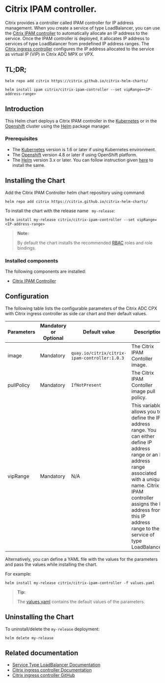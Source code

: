 # Citrix IPAM controller.

Citrix provides a controller called IPAM controller for IP address management. When you create a service of type LoadBalancer, you can use the [Citrix IPAM controller](https://developer-docs.citrix.com/projects/citrix-k8s-ingress-controller/en/latest/network/type_loadbalancer/) to automatically allocate an IP address to the service. Once the IPAM controller is deployed, it allocates IP address to services of type LoadBalancer from predefined IP address ranges. The [Citrix ingress controller](https://developer-docs.citrix.com/projects/citrix-k8s-ingress-controller/en/latest/) configures the IP address allocated to the service as virtual IP (VIP) in Citrix ADC MPX or VPX.

## TL;DR;

   ```
   helm repo add citrix https://citrix.github.io/citrix-helm-charts/

   helm install ipam citrix/citrix-ipam-controller --set vipRange=<IP-address-range>
   ```

## Introduction
This Helm chart deploys a Citrix IPAM controller in the [Kubernetes](https://kubernetes.io/) or in the [Openshift](https://www.openshift.com) cluster using the [Helm](https://helm.sh/) package manager.

### Prerequisites

-  The [Kubernetes](https://kubernetes.io/) version is 1.6 or later if using Kubernetes environment.
-  The [Openshift](https://www.openshift.com) version 4.8 or later if using OpenShift platform.
-  The [Helm](https://helm.sh/) version 3.x or later. You can follow instruction given [here](https://github.com/citrix/citrix-helm-charts/blob/master/Helm_Installation_version_3.md) to install the same.

## Installing the Chart
Add the Citrix IPAM Controller helm chart repository using command:

   ```
   helm repo add citrix https://citrix.github.io/citrix-helm-charts/
   ```

   To install the chart with the release name ``` my-release```:

   ```
   helm install my-release citrix/citrix-ipam-controller --set vipRange=<IP-address-range>
   ```

> **Note:**
>
> By default the chart installs the recommended [RBAC](https://kubernetes.io/docs/admin/authorization/rbac/) roles and role bindings.

### Installed components

The following components are installed:

-  [Citrix IPAM Controller](https://developer-docs.citrix.com/projects/citrix-k8s-ingress-controller/en/latest/network/type_loadbalancer/)

## Configuration
The following table lists the configurable parameters of the Citrix ADC CPX with Citrix ingress controller as side car chart and their default values.

| Parameters | Mandatory or Optional | Default value | Description |
| ---------- | --------------------- | ------------- | ----------- |
| image | Mandatory | `quay.io/citrix/citrix-ipam-controller:1.0.3` | The Citrix IPAM Contoller image. |
| pullPolicy | Mandatory | `IfNotPresent` | The Citrix IPAM Contoller image pull policy. |
| vipRange | Mandatory | N/A | This variable allows you to define the IP address range. You can either define IP address range or an IP address range associated with a unique name. Citrix IPAM controller assigns the IP address from this IP address range to the service of type LoadBalancer. |

Alternatively, you can define a YAML file with the values for the parameters and pass the values while installing the chart.

For example:
   ```
   helm install my-release citrix/citrix-ipam-controller -f values.yaml
   ```

> **Tip:**
>
> The [values.yaml](https://github.com/citrix/citrix-helm-charts/blob/master/citrix-ipam-controller/values.yaml) contains the default values of the parameters.

## Uninstalling the Chart
To uninstall/delete the ```my-release``` deployment:
   ```
   helm delete my-release
   ```

## Related documentation

- [Service Type LoadBalancer Documentation](https://developer-docs.citrix.com/projects/citrix-k8s-ingress-controller/en/latest/network/type_loadbalancer/)
- [Citrix ingress controller Documentation](https://developer-docs.citrix.com/projects/citrix-k8s-ingress-controller/en/latest/)
- [Citrix ingress controller GitHub](https://github.com/citrix/citrix-k8s-ingress-controller)
